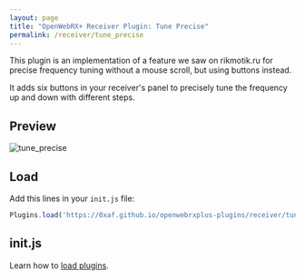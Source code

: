 ```yaml
---
layout: page
title: "OpenWebRX+ Receiver Plugin: Tune Precise"
permalink: /receiver/tune_precise
---
```


This plugin is an implementation of a feature we saw on rikmotik.ru for precise frequency tuning without a mouse scroll, but using buttons instead.

It adds six buttons in your receiver's panel to precisely tune the frequency up and down with different steps.

## Preview

![tune_precise](tune_precise/tune_precise.jpg "Preview")

## Load

Add this lines in your `init.js` file:

```js
Plugins.load('https://0xaf.github.io/openwebrxplus-plugins/receiver/tune_precise/tune_precise.js');
```

## init.js

Learn how to [load plugins](/openwebrxplus-plugins/#load-plugins).
